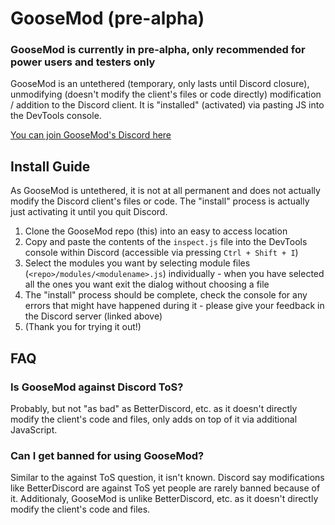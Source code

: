 # GooseMod (pre-alpha)

### **GooseMod is currently in pre-alpha, only recommended for power users and testers only**

GooseMod is an untethered (temporary, only lasts until Discord closure), unmodifying (doesn't modify the client's files or code directly) modification / addition to the Discord client. It is "installed" (activated) via pasting JS into the DevTools console.

[You can join GooseMod's Discord here](https://discord.gg/neMncS2)


## Install Guide

As GooseMod is untethered, it is not at all permanent and does not actually modify the Discord client's files or code. The "install" process is actually just activating it until you quit Discord.

1. Clone the GooseMod repo (this) into an easy to access location
2. Copy and paste the contents of the `inspect.js` file into the DevTools console within Discord (accessible via pressing `Ctrl + Shift + I`)
3. Select the modules you want by selecting module files (`<repo>/modules/<modulename>.js`) individually - when you have selected all the ones you want exit the dialog without choosing a file
4. The "install" process should be complete, check the console for any errors that might have happened during it - please give your feedback in the Discord server (linked above)
5. (Thank you for trying it out!)


## FAQ

### Is GooseMod against Discord ToS?

Probably, but not "as bad" as BetterDiscord, etc. as it doesn't directly modify the client's code and files, only adds on top of it via additional JavaScript.


### Can I get banned for using GooseMod?

Similar to the against ToS question, it isn't known. Discord say modifications like BetterDiscord are against ToS yet people are rarely banned because of it. Additionaly, GooseMod is unlike BetterDiscord, etc. as it doesn't directly modify the client's code and files.